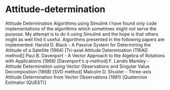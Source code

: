 # Attitude-determination
Attitude Determination Algorithms using Simulink
I have found only code implementations of the algorithms which sometimes might not serve the purpose. My attempt is to do it using Simulink and the hope is that others might as well find it useful.
Algorithms presented in the following papers are implemented:
Harold D. Black - A Passive System for Determining the Attitude of a Satellite (1964) [Tri-axial Attitude Determination (TRIAD method)]
Paul B. Davenport - A Vector Approach to the Algebra of Rotations with Applications (1968) [Davenport's q-method]
F. Landis Markley - Attitude Determination using Vector Observations and Singular Value Decomposition (1968) [SVD method]
Malcolm D. Shuster - Three-axis Attitude Determination from Vector Observations (1981) [Quaternion Estimator (QUEST)]
